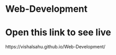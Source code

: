 # Web-Development
<h1>Open this link to see live</h1>
https://vishalsahu.github.io/Web-Development/
